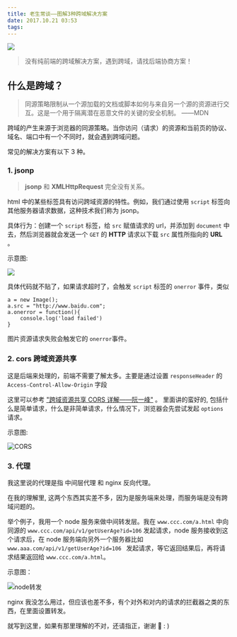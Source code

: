 ```yaml
---
title: 老生常谈——图解3种跨域解决方案
date: 2017.10.21 03:53
tags:
---
```


![](http://upload-images.jianshu.io/upload_images/4101261-aa65df33fb38d320?imageMogr2/auto-orient/strip%7CimageView2/2/w/1240)

> 没有纯前端的跨域解决方案，遇到跨域，请找后端协商方案！

## 什么是跨域？

> 同源策略限制从一个源加载的文档或脚本如何与来自另一个源的资源进行交互。这是一个用于隔离潜在恶意文件的关键的安全机制。 ——MDN

跨域的产生来源于浏览器的同源策略。当你访问（请求）的资源和当前页的协议、域名、端口中有一个不同时，就会遇到跨域问题。

常见的解决方案有以下 3 种。

### 1. jsonp

> **jsonp** 和 **XMLHttpRequest** 完全没有关系。

html 中的某些标签具有访问跨域资源的特性。例如，我们通过使用 `script` 标签向其他服务器请求数据，这种技术我们称为 jsonp。

具体行为：创建一个 `script` 标签，给 `src` 赋值请求的 url，并添加到 `document` 中去，然后浏览器就会发送一个 `GET` 的 **HTTP** 请求以下载 `src` 属性所指向的 **URL** 。

示意图:

![](http://upload-images.jianshu.io/upload_images/4101261-90c56c0ac31b8b17?imageMogr2/auto-orient/strip%7CimageView2/2/w/1240)

具体代码就不贴了，如果请求超时了，会触发 `script` 标签的 `onerror` 事件，类似

```
a = new Image();
a.src = "http://www.baidu.com";
a.onerror = function(){
    console.log('load failed')
}
```

图片资源请求失败会触发它的 `onerror`事件。

### 2. cors 跨域资源共享

这是后端来处理的，前端不需要了解太多。主要是通过设置 `responseHeader` 的 `Access-Control-Allow-Origin` 字段

这里可以参考 ["跨域资源共享 CORS 详解——阮一峰"]("http://www.ruanyifeng.com/blog/2016/04/cors.html") 。 里面讲的蛮好的, 包括什么是简单请求，什么是非简单请求，什么情况下，浏览器会先尝试发起 `options` 请求。

示意图:

![CORS](http://upload-images.jianshu.io/upload_images/4101261-ef6da3f428fdccd6?imageMogr2/auto-orient/strip%7CimageView2/2/w/1240)

### 3. 代理

我这里说的代理是指 中间层代理 和 nginx 反向代理。

在我的理解里, 这两个东西其实差不多，因为是服务端来处理，而服务端是没有跨域问题的。

举个例子，我用一个 node 服务来做中间转发层。我在 `www.ccc.com/a.html` 中向同源的 `www.ccc.com/api/v1/getUserAge?id=106` 发起请求，node 服务接收到这个请求后，在 node 服务端向另外一个服务器比如 `www.aaa.com/api/v1/getUserAge?id=106 ` 发起请求，等它返回结果后，再将请求结果返回给 `www.ccc.com/a.html`。

示意图：

![node转发](http://upload-images.jianshu.io/upload_images/4101261-f32d0f525d744849?imageMogr2/auto-orient/strip%7CimageView2/2/w/1240)

nginx 我没怎么用过，但应该也差不多，有个对外和对内的请求的拦截器之类的东西，在里面设置转发。

就写到这里，如果有那里理解的不对，还请指正，谢谢 🙏 : )
